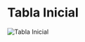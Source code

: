 # Tabla Inicial
![Tabla Inicial](https://user-images.githubusercontent.com/56943051/69505075-cb5f0580-0ef5-11ea-97ca-5d1f2b9ea259.png)
